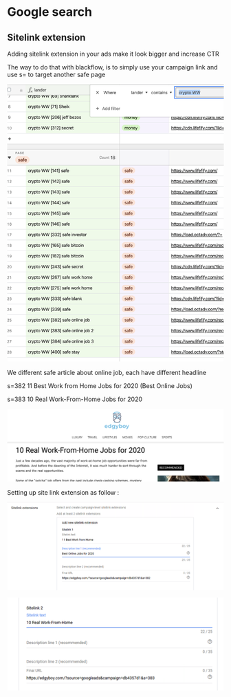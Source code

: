# Google search

## Sitelink extension

Adding sitelink extension in your ads make it look bigger and increase CTR

The way to do that with blackflow, is to simply use your campaign link and use s= to target another safe page

![Screen Shot 20200209 at 91329 PMpng](https://raw.githubusercontent.com/blackhatflow/storage/master/2020/02/09-21-15-16-Screen%20Shot%202020-02-09%20at%209.13.29%20PM.png)

We different safe article about online job, each have different headline

s=382 11 Best Work from Home Jobs for 2020 \(Best Online Jobs\)

s=383 10 Real Work-From-Home Jobs for 2020

![Screen Shot 20200209 at 91624 PMpng](https://raw.githubusercontent.com/blackhatflow/storage/master/2020/02/09-21-16-41-Screen%20Shot%202020-02-09%20at%209.16.24%20PM.png)

Setting up site link extension as follow :

![Screen Shot 20200209 at 91136 PMpng](https://raw.githubusercontent.com/blackhatflow/storage/master/2020/02/09-21-16-52-Screen%20Shot%202020-02-09%20at%209.11.36%20PM.png)

![Screen Shot 20200209 at 91258 PMpng](https://raw.githubusercontent.com/blackhatflow/storage/master/2020/02/09-21-16-55-Screen%20Shot%202020-02-09%20at%209.12.58%20PM.png)

